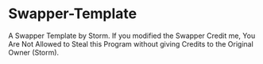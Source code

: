 # Swapper-Template
A Swapper Template by Storm. If you modified the Swapper Credit me, You Are Not Allowed to Steal this Program without giving Credits to the Original Owner (Storm).
